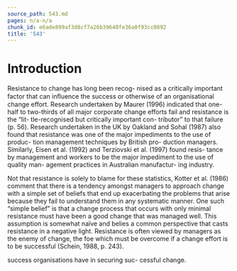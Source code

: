 ```yaml
---
source_path: 543.md
pages: n/a-n/a
chunk_id: e6ade899af3d8cf7a26b39640fe36a0f93cc0892
title: '543'
---
```

# Introduction

Resistance to change has long been recog- nised as a critically important factor that can inﬂuence the success or otherwise of an organisational change effort. Research undertaken by Maurer (1996) indicated that one-half to two-thirds of all major corporate change efforts fail and resistance is the “lit- tle-recognised but critically important con- tributor” to that failure (p. 56). Research undertaken in the UK by Oakland and Sohal (1987) also found that resistance was one of the major impediments to the use of produc- tion management techniques by British pro- duction managers. Similarly, Eisen et al. (1992) and Terziovski et al. (1997) found resis- tance by management and workers to be the major impediment to the use of quality man- agement practices in Australian manufactur- ing industry.

Not that resistance is solely to blame for these statistics, Kotter et al. (1986) comment that there is a tendency amongst managers to approach change with a simple set of beliefs that end up exacerbating the problems that arise because they fail to understand them in any systematic manner. One such “simple belief” is that a change process that occurs with only minimal resistance must have been a good change that was managed well. This assumption is somewhat naïve and belies a common perspective that casts resistance in a negative light. Resistance is often viewed by managers as the enemy of change, the foe which must be overcome if a change effort is to be successful (Schein, 1988, p. 243).

success organisations have in securing suc- cessful change.
